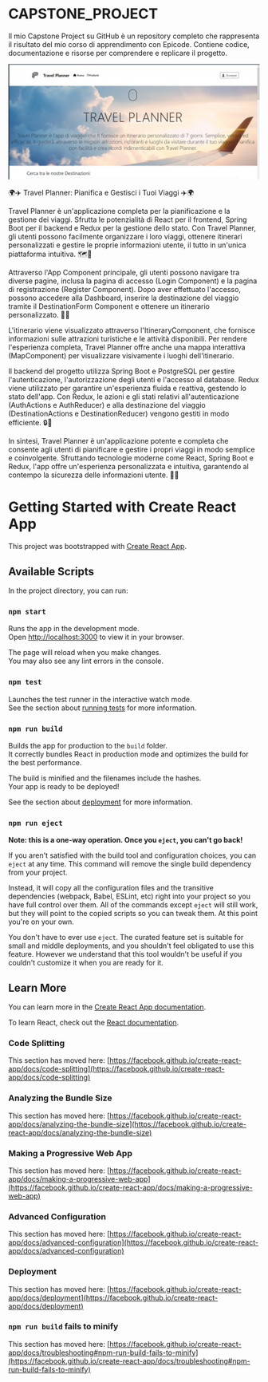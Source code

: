 # CAPSTONE_PROJECT

Il mio Capstone Project su GitHub è un repository completo che rappresenta il risultato del mio corso di apprendimento con Epicode. Contiene codice, documentazione e risorse per comprendere e replicare il progetto.

![Travel Planner](public/preView.png)

🌍✈️ Travel Planner: Pianifica e Gestisci i Tuoi Viaggi ✈️🌍

Travel Planner è un'applicazione completa per la pianificazione e la gestione dei viaggi. Sfrutta le potenzialità di React per il frontend, Spring Boot per il backend e Redux per la gestione dello stato. Con Travel Planner, gli utenti possono facilmente organizzare i loro viaggi, ottenere itinerari personalizzati e gestire le proprie informazioni utente, il tutto in un'unica piattaforma intuitiva. 🗺️📅

Attraverso l'App Component principale, gli utenti possono navigare tra diverse pagine, inclusa la pagina di accesso (Login Component) e la pagina di registrazione (Register Component). Dopo aver effettuato l'accesso, possono accedere alla Dashboard, inserire la destinazione del viaggio tramite il DestinationForm Component e ottenere un itinerario personalizzato. 📝🌐

L'itinerario viene visualizzato attraverso l'ItineraryComponent, che fornisce informazioni sulle attrazioni turistiche e le attività disponibili. Per rendere l'esperienza completa, Travel Planner offre anche una mappa interattiva (MapComponent) per visualizzare visivamente i luoghi dell'itinerario.

Il backend del progetto utilizza Spring Boot e PostgreSQL per gestire l'autenticazione, l'autorizzazione degli utenti e l'accesso al database. Redux viene utilizzato per garantire un'esperienza fluida e reattiva, gestendo lo stato dell'app. Con Redux, le azioni e gli stati relativi all'autenticazione (AuthActions e AuthReducer) e alla destinazione del viaggio (DestinationActions e DestinationReducer) vengono gestiti in modo efficiente. 🔒🔄

In sintesi, Travel Planner è un'applicazione potente e completa che consente agli utenti di pianificare e gestire i propri viaggi in modo semplice e coinvolgente. Sfruttando tecnologie moderne come React, Spring Boot e Redux, l'app offre un'esperienza personalizzata e intuitiva, garantendo al contempo la sicurezza delle informazioni utente. 🚀🌟

# Getting Started with Create React App

This project was bootstrapped with [Create React App](https://github.com/facebook/create-react-app).

## Available Scripts

In the project directory, you can run:

### `npm start`

Runs the app in the development mode.\
Open [http://localhost:3000](http://localhost:3000) to view it in your browser.

The page will reload when you make changes.\
You may also see any lint errors in the console.

### `npm test`

Launches the test runner in the interactive watch mode.\
See the section about [running tests](https://facebook.github.io/create-react-app/docs/running-tests) for more information.

### `npm run build`

Builds the app for production to the `build` folder.\
It correctly bundles React in production mode and optimizes the build for the best performance.

The build is minified and the filenames include the hashes.\
Your app is ready to be deployed!

See the section about [deployment](https://facebook.github.io/create-react-app/docs/deployment) for more information.

### `npm run eject`

**Note: this is a one-way operation. Once you `eject`, you can't go back!**

If you aren't satisfied with the build tool and configuration choices, you can `eject` at any time. This command will remove the single build dependency from your project.

Instead, it will copy all the configuration files and the transitive dependencies (webpack, Babel, ESLint, etc) right into your project so you have full control over them. All of the commands except `eject` will still work, but they will point to the copied scripts so you can tweak them. At this point you're on your own.

You don't have to ever use `eject`. The curated feature set is suitable for small and middle deployments, and you shouldn't feel obligated to use this feature. However we understand that this tool wouldn't be useful if you couldn't customize it when you are ready for it.

## Learn More

You can learn more in the [Create React App documentation](https://facebook.github.io/create-react-app/docs/getting-started).

To learn React, check out the [React documentation](https://reactjs.org/).

### Code Splitting

This section has moved here: [https://facebook.github.io/create-react-app/docs/code-splitting](https://facebook.github.io/create-react-app/docs/code-splitting)

### Analyzing the Bundle Size

This section has moved here: [https://facebook.github.io/create-react-app/docs/analyzing-the-bundle-size](https://facebook.github.io/create-react-app/docs/analyzing-the-bundle-size)

### Making a Progressive Web App

This section has moved here: [https://facebook.github.io/create-react-app/docs/making-a-progressive-web-app](https://facebook.github.io/create-react-app/docs/making-a-progressive-web-app)

### Advanced Configuration

This section has moved here: [https://facebook.github.io/create-react-app/docs/advanced-configuration](https://facebook.github.io/create-react-app/docs/advanced-configuration)

### Deployment

This section has moved here: [https://facebook.github.io/create-react-app/docs/deployment](https://facebook.github.io/create-react-app/docs/deployment)

### `npm run build` fails to minify

This section has moved here: [https://facebook.github.io/create-react-app/docs/troubleshooting#npm-run-build-fails-to-minify](https://facebook.github.io/create-react-app/docs/troubleshooting#npm-run-build-fails-to-minify)
